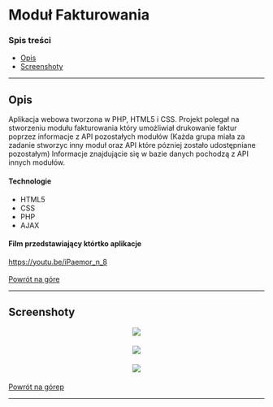# Moduł Fakturowania

### Spis treści

- [Opis](#Opis)
- [Screenshoty](#Screenshoty)

---

## Opis

Aplikacja webowa tworzona w PHP, HTML5 i CSS. Projekt polegał na stworzeniu modułu fakturowania który umożliwiał drukowanie faktur poprzez informacje z API pozostałych modułów
 (Każda grupa miała za zadanie stworzyc inny moduł oraz API które pózniej zostało udostępniane pozostałym)
 Informacje znajdującie się w bazie danych pochodzą z API innych modułów.

#### Technologie

- HTML5
- CSS
- PHP
- AJAX

#### Film przedstawiający którtko aplikacje
https://youtu.be/iPaemor_n_8
<br></br>
[Powrót na góre](#Moduł-Fakturowania)

---

## Screenshoty


<p align="center" style="margin-bottom: 20px;">
<img src="https://i.imgur.com/qvDRytq.png"/>
</p>

<p align="center" style="margin-bottom: 20px;">
<img src="https://i.imgur.com/tikN8wE.png"/>
</p>

<p align="center" style="margin-bottom: 20px;">
<img src="https://i.imgur.com/DnM92GW.png"/>
</p>


[Powrót na górep](#Moduł-Fakturowania)

---

